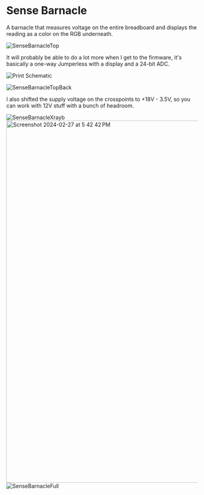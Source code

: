 # Sense Barnacle

A barnacle that measures voltage on the entire breadboard and displays the reading as a color on the RGB underneath. 


![SenseBarnacleTop](https://github.com/Architeuthis-Flux/Barnacle_Board/assets/20519442/4f394d69-cb95-417f-b7b5-f8b0abad623d)

It will probably be able to do a lot more when I get to the firmware, it's basically a one-way Jumperless with a display and a 24-bit ADC. 

![Print Schematic](https://github.com/Architeuthis-Flux/Barnacle_Board/assets/20519442/ca1f8dc4-2738-4639-a0e6-76875c4f4767)


![SenseBarnacleTopBack](https://github.com/Architeuthis-Flux/Barnacle_Board/assets/20519442/5c5efc6a-63dd-4240-a84d-4a6a38c05f4d)

I also shifted the supply voltage on the crosspoints to +18V - 3.5V, so you can work with 12V stuff with a bunch of headroom.

![SenseBarnacleXrayb](https://github.com/Architeuthis-Flux/Barnacle_Board/assets/20519442/37630017-4ffb-4216-8900-91b1bf51e770)
<img width="954" alt="Screenshot 2024-02-27 at 5 42 42 PM" src="https://github.com/Architeuthis-Flux/Barnacle_Board/assets/20519442/6ffbb49d-018b-4d8e-8228-4e664bfb7f53">
![SenseBarnacleFull](https://github.com/Architeuthis-Flux/Barnacle_Board/assets/20519442/ae1440fe-f7f2-4ebc-9409-390f7330280d)
